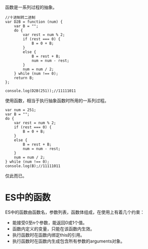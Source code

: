 函数是一系列过程的抽象。

~~~
//十进制转二进制
var D2B = function (num) {
    var B = "";
    do {
        var rest = num % 2;
        if (rest === 0) {
            B = 0 + B;
        }
        else {
            B = rest + B;
            num = num - rest;
        }
        num = num / 2;
    } while (num !== 0);
    return B;
};

console.log(D2B(251));//11111011
~~~

使用函数，相当于执行抽象函数时所用的一系列过程。

~~~
var num = 251;
var B = "";
do {
    var rest = num % 2;
    if (rest === 0) {
        B = 0 + B;
    }
    else {
        B = rest + B;
        num = num - rest;
    }
    num = num / 2;
} while (num !== 0);
console.log(B);//11111011
~~~

仅此而已。

# ES中的函数

ES中的函数由函数名，参数列表，函数体组成，在使用上有着几个约束：

* 能接受0至n个参数，能返回0或1个值。
* 函数内定义的变量，只能在该函数内生效。
* 执行函数时在函数内绑定this的引用。
* 执行函数时在函数内生成包含所有参数的arguments对象。